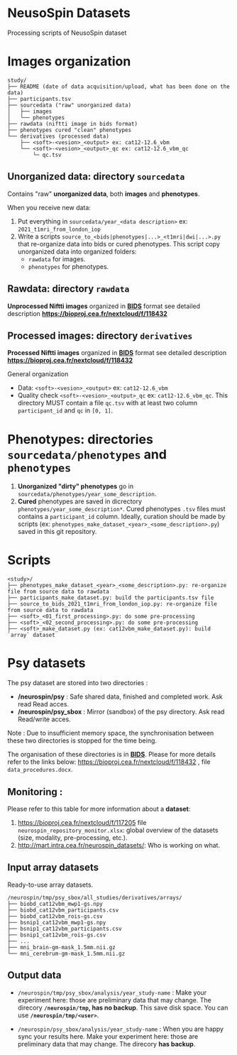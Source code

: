 # NeusoSpin Datasets

Processing scripts of NeusoSpin dataset

# Images organization

```
study/
├── README (date of data acquisition/upload, what has been done on the data)
├── participants.tsv 
├── sourcedata ("raw" unorganized data)
│   ├── images
│   └── phenotypes
├── rawdata (niftti image in bids format)
├── phenotypes cured "clean" phenotypes
└── derivatives (processed data)
    ├── <soft>-<vesion>_<output> ex: cat12-12.6_vbm
    └── <soft>-<vesion>_<output>_qc ex: cat12-12.6_vbm_qc
        └─ qc.tsv
```

## Unorganized data: directory `sourcedata`

Contains "raw" **unorganized data**, both **images** and **phenotypes**.

When you receive new data:

1. Put everything in `sourcedata/year_<data description>` ex: `2021_t1mri_from_london_iop`
2. Write a scripts `source_to_<bids|phenotypes|...>_<t1mri|dwi|...>.py` that re-organize data into bids or cured phenotypes. This script copy unorganized data into organized folders:
    * `rawdata` for images.
    * `phenotypes` for phenotypes.

## Rawdata: directory `rawdata`

**Unprocessed Niftti images** organized in **[BIDS](https://bids-specification.readthedocs.io/en/stable/)** format see detailed description **https://bioproj.cea.fr/nextcloud/f/118432**

## Processed images: directory `derivatives`

**Processed Niftti images** organized in **[BIDS](https://bids-specification.readthedocs.io/en/stable/)** format see detailed description **https://bioproj.cea.fr/nextcloud/f/118432**

General organization

- Data: `<soft>-<vesion>_<output>` ex: `cat12-12.6_vbm`
- Quality check `<soft>-<vesion>_<output>_qc` ex: `cat12-12.6_vbm_qc`. This directory MUST contain a file `qc.tsv` with at least two column `participant_id` and  `qc` in `[0, 1]`.
 
# Phenotypes: directories `sourcedata/phenotypes` and `phenotypes`

1. **Unorganized "dirty" phenotypes** go in `sourcedata/phenotypes/year_some_description`.
2. **Cured** phenotypes are saved in dicrectory `phenotypes/year_some_description*`.
   Cured phenotypes `.tsv` files must contains a `participant_id` column.
  Ideally, curation should be made by scripts (ex: `phenotypes_make_dataset_<year>_<some_description>.py`) saved in this git repository.

# Scripts

```
<study>/
├── phenotypes_make_dataset_<year>_<some_description>.py: re-organize file from source data to rawdata
├── participants_make_dataset.py: build the participants.tsv file
├── source_to_bids_2021_t1mri_from_london_iop.py: re-organize file from source data to rawdata
├── <soft>_<01_first_processing>.py: do some pre-processing
├── <soft>_<02_second_processing>.py: do some pre-processing
├── <soft>_make_dataset.py (ex: cat12vbm_make_dataset.py): build `array` dataset
```

# Psy datasets

The psy dataset are stored into two directories :
- **/neurospin/psy** : Safe shared data, finished and completed work. Ask read Read acces.
- **/neurospin/psy_sbox** : Mirror (sandbox) of the psy directory. Ask read Read/write acces.

Note : Due to insufficient memory space, the synchronisation between these two directories is stopped for the time being.

The organisation of these directories is in **[BIDS](https://bids-specification.readthedocs.io/en/stable/)**. Please for more details refer to the links below:
https://bioproj.cea.fr/nextcloud/f/118432 , file `data_procedures.docx`.


## Monitoring :

Please refer to this table for more information about a **dataset**:
1. https://bioproj.cea.fr/nextcloud/f/117205 file `neurospin_repository_monitor.xlsx`: global overview of the datasets (size, modality, pre-processing, etc.).
2. http://mart.intra.cea.fr/neurospin_datasets/: Who is working on what.

## Input array datasets

Ready-to-use array datasets. 

```
/neurospin/tmp/psy_sbox/all_studies/derivatives/arrays/
├── biobd_cat12vbm_mwp1-gs.npy
├── biobd_cat12vbm_participants.csv
├── biobd_cat12vbm_rois-gs.csv
├── bsnip1_cat12vbm_mwp1-gs.npy
├── bsnip1_cat12vbm_participants.csv
├── bsnip1_cat12vbm_rois-gs.csv
├── ...
├── mni_brain-gm-mask_1.5mm.nii.gz
└── mni_cerebrum-gm-mask_1.5mm.nii.gz
```

## Output data

- `/neurospin/tmp/psy_sbox/analysis/year_study-name` : Make your experiment here: those are preliminary data that may change. The direcory **`/neurospin/tmp`, has  no backup**. This save disk space. You can use **`/neurospin/tmp/<user>`**.

- `/neurospin/psy_sbox/analysis/year_study-name` : When you are happy sync your results here. Make your experiment here: those are preliminary data that may change. The direcory **has backup**.
